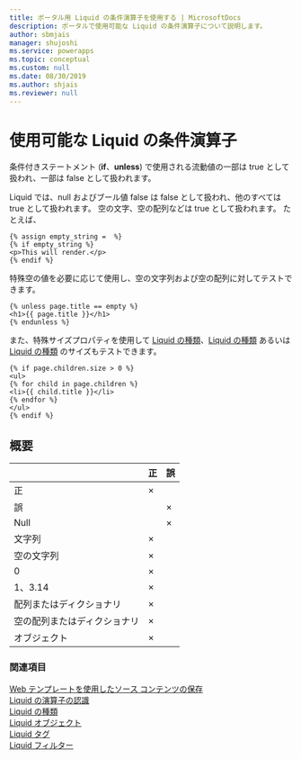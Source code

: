 ```yaml
---
title: ポータル用 Liquid の条件演算子を使用する | MicrosoftDocs
description: ポータルで使用可能な Liquid の条件演算子について説明します。
author: sbmjais
manager: shujoshi
ms.service: powerapps
ms.topic: conceptual
ms.custom: null
ms.date: 08/30/2019
ms.author: shjais
ms.reviewer: null
---
```


# <a name="available-liquid-conditional-operators"></a>使用可能な Liquid の条件演算子

条件付きステートメント (**if**、**unless**) で使用される流動値の一部は true として扱われ、一部は false として扱われます。

Liquid では、null およびブール値 false は false として扱われ、他のすべては true として扱われます。 空の文字、空の配列などは true として扱われます。 たとえば、

```
{% assign empty_string =  %}
{% if empty_string %}
<p>This will render.</p>
{% endif %}
```
特殊空の値を必要に応じて使用し、空の文字列および空の配列に対してテストできます。

```
{% unless page.title == empty %}
<h1>{{ page.title }}</h1>
{% endunless %}
```
また、特殊サイズプロパティを使用して [Liquid の種類](liquid-types.md)、[Liquid の種類](liquid-types.md) あるいは [Liquid の種類](liquid-types.md) のサイズもテストできます。

```
{% if page.children.size > 0 %}
<ul>
{% for child in page.children %}
<li>{{ child.title }}</li>
{% endfor %}
</ul>
{% endif %}
```

## <a name="summary"></a>概要

|                           | 正 | 誤 |
|---------------------------|------|-------|
| 正                      | ×    |       |
| 誤                     |      | ×     |
| Null                      |      | ×     |
| 文字列                    | ×    |       |
| 空の文字列              | ×    |       |
| 0                         | ×    |       |
| 1、3.14                   | ×    |       |
| 配列またはディクショナリ       | ×    |       |
| 空の配列またはディクショナリ | ×    |       |
| オブジェクト                    | ×    |       |

### <a name="see-also"></a>関連項目

[Web テンプレートを使用したソース コンテンツの保存](store-content-web-templates.md)  
[Liquid の演算子の認識](liquid-operators.md)  
[Liquid の種類](liquid-types.md)  
[Liquid オブジェクト](liquid-objects.md)  
[Liquid タグ](liquid-tags.md)  
[Liquid フィルター](liquid-filters.md)  
